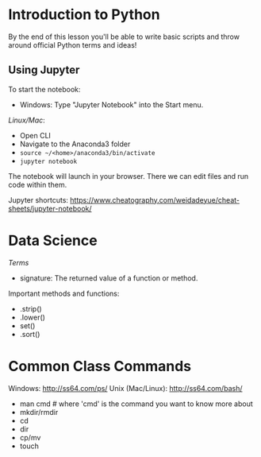 # Introduction to Python

By the end of this lesson you'll be able to write basic scripts and throw around official Python terms and ideas!

## Using Jupyter

To start the notebook:
* Windows: Type "Jupyter Notebook" into the Start menu. 

_Linux/Mac_:
* Open CLI
* Navigate to the Anaconda3 folder
* `source ~/<home>/anaconda3/bin/activate`
* `jupyter notebook`

The notebook will launch in your browser. There we can edit files and run code
within them.

Jupyter shortcuts: https://www.cheatography.com/weidadeyue/cheat-sheets/jupyter-notebook/

# Data Science

_Terms_
* signature: The returned value of a function or method.

Important methods and functions:
* .strip()
* .lower()
* set()
* .sort()

# Common Class Commands
Windows: http://ss64.com/ps/
Unix (Mac/Linux): http://ss64.com/bash/

* man cmd # where 'cmd' is the command you want to know more about
* mkdir/rmdir
* cd
* dir
* cp/mv
* touch
